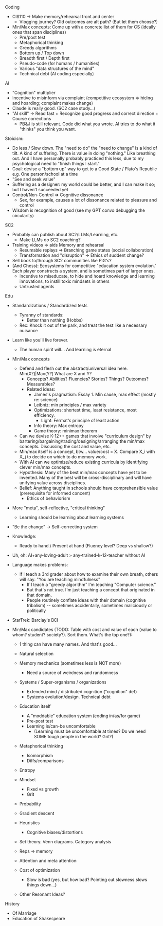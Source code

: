 Coding
  - CIS110 -> Make memory/rehearsal front and center
    * Vlogging journey?  Old outcomes are alt path? (But let them choose?)
  - Min/Max concepts: Come up with a concrete list of them for CS (ideally ones that span disciplines)
    * Pre/post test
    * Metaphorical thinking
    * Greedy algorithms
    * Bottom up / Top down
    * Breadth first / Depth first
    * Pseudo-code (for humans / humanities)
    * Various "data structures of the mind" 
    * Technical debt (AI coding especially)
  
AI
  - "Cognition" multiplier
  - Incentive to misinform via complaint (competitive ecosystem => hiding and hoarding; complaint makes change)
  - Claude is really good. (SC2 case study...)
  - "AI skill" -> Read fast + Recognize good progress and correct direction + Course corrections
    - PB&J is still relevant.  Code did what you wrote.  AI tries to do what it "thinks" you think you want. 

Stoicism:
  - Do less / Slow down.  The "need to do" the "need to change" is a kind of tilt.  A kind of suffering.  There is value in doing "nothing."  Like breathing out.  And I have personally probably practiced this less, due to my psychological need to "finish things I start." 
  - Goal: devise a "bottom up" way to get to a Good State / Plato's Republic e.g.  One person/school at a time 
  - "See and seek value" 
  - Suffering as a designer: my world could be better, and I can make it so; but I haven't succeeded yet
  - Control/Non-Control => Cognitive dissonance
    - Sex, for example, causes a lot of dissonance related to pleasure and control
  - Wisdom is recognition of good (see my GPT convo debugging the circularity) 


SC2
  - Probably can publish about SC2/LLMs/Learning, etc.
    - Make LLMs do SC2 coaching?
  - Training videos => aids Memory and rehearsal
    - Resumable replays => Branching game states (social collaboration)
    - Transformation and "disruption" -> Ethics of suddent change?
  - Sell book to/through SC2 communities like PiG's?
  - (And Chess): Ecosystems for competitive "education system evolution."  Each player constructs a system, and is sometimes part of larger ones.
     - Incentive to miseducate, to hide and hoard knowledge and learning innovations, to instill toxic mindsets in others
     - Untrusted agents


Edu
  - Standardizations / Standardized tests
    * Tyranny of standards:
      - Better than nothing (Hobbs)
    * Rec: Knock it out of the park, and treat the test like a necessary nuisance
  - Learn like you'll live forever. 
    * The human spirit will...  And learning is eternal
  - Min/Max concepts
    * Defend and flesh out the abstract/universal idea here.  Min(X?)|Max(Y?)  What are X and Y?  
      - Concepts?  Abilities?  Fluencies?  Stories?  Things?  Outcomes?  Measurables?
      - Related ideas:
        * James's pragmatism: Essay 1.  Min cause, max effect (mostly re: science)
        * Leibniz: min principles / max variety
        * Optimizations: shortest time, least resistance, most efficiency.
          - Light: Fermat's principle of least action
        * Info theory: Max entropy
        * Game theory: minimax theorem
    * Can we devise K-12++ games that involve "curriculum design" by bartering/bargaining/trading/designing/arranging the min/max concepts.  Discussing the cost and value, etc.
    * Min/max itself is a concept, btw...  value/cost = X.   Compare X_i with X_j to decide on which to do memory work.
    * With AI can we optimize/reduce existing curricula by identifying clever min/max concepts.
    * Hypothesis: Many of the best min/max concepts have yet to be invented.  Many of the best will be cross-disciplinary and will have unifying value across disciplines.
    * Belief: Anything taught in schools should have comprehensible value (prerequisite for informed concent)
      - Ethics of behaviorism
  - More "meta", self-reflective, "critical thinking"
    - Learning should be learning about learning systems
  - "Be the change" -> Self-correcting system
  - Knowledge:
    - Ready to hand / Present at hand (Fluency level?  Deep vs shallow?)
  - Uh, oh:  AI+any-loving-adult > any-trained-k-12-teacher without AI

  - Language makes problems:
    * If I teach a 3rd grader about how to examine their own breath, others will say: "You are teaching mindfulness"
      - If I teach a "greedy algorithm" I'm teaching "Computer science." 
      - But that's not true.  I'm just teaching a concept that originated in that domain.  
      - People routinely conflate ideas with their domain (cognitive tribalism) -- sometimes accidentally, sometimes maliciously or politically
  - StarTrek: Barclay's BCI


  - Min/Max candidates (TODO: Table with cost and value of each (value to whom? student? society?).  Sort them.  What's the top one?):
    * 1 thing can have many names.  And that's good...
    * Natural selection
    * Memory mechanics (sometimes less is NOT more)
      - Need a source of weirdness and randomness
    * Systems / Super-organisms / organizations
      - Extended mind / distributed cognition ("cognition" def)
      - Systems evolution/design.  Technical debt
    * Education itself
      - A "moddable" education system (coding in/as/for game)
      - Pre-post test
      - Learning is/can-be uncomfortable 
        - (Learning must be uncomfortable at times?  Do we need SOME tough people in the world?  Grit?)
    * Metaphorical thinking
      - Isomorphism
      - Diffs/comparisons
    * Entropy
    * Mindset 
      - Fixed vs growth
      - Grit
    * Probability
    * Gradient descent 
    * Heuristics
      - Cognitive biases/distortions
    * Set theory.  Venn diagrams.  Category analysis


    * Reps => memory
    * Attention and meta attention

    * Cost of optimization
      - Slow is bad (yes, but how bad?  Pointing out slowness slows things down...)

    * Other Resonant Ideas?


History
  - Of Marriage
  - Education of Shakespeare

